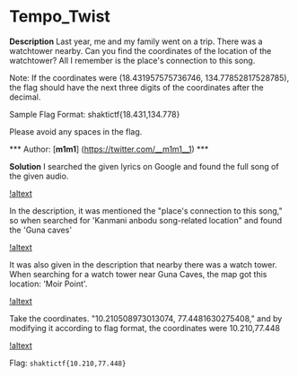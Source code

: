 # Tempo_Twist

**Description**
Last year, me and my family went on a trip. There was a watchtower nearby. Can you find the coordinates of the location of the watchtower? All I remember is the place's connection to this song.

Note: If the coordinates were (18.431957575736746, 134.77852817528785), the flag should have the next three digits of the coordinates after the decimal.

Sample Flag Format: shaktictf{18.431,134.778}

Please avoid any spaces in the flag.

*** Author: [__m1m1__] (https://twitter.com/__m1m1__1) ***

**Solution**
 I searched the given lyrics on Google and found the full song of the given audio.

[!altext](uploads/image1.png)

In the description, it was mentioned the "place's connection to this song," so when searched for 'Kanmani anbodu song-related location" and found the 'Guna caves'

[!altext](uploads/image2.png)

It was also given in the description that nearby there was a watch tower. When searching for a watch tower near Guna Caves, the map got this location: 'Moir Point'.

[!altext](uploads/image3.png)

Take the coordinates.
"10.210508973013074, 77.4481630275408," and by modifying it according to flag format, the coordinates were
10.210,77.448

[!altext](uploads/image4.png)

Flag: `shaktictf{10.210,77.448}`